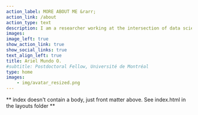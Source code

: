 ```yaml
---
action_label: MORE ABOUT ME &rarr;
action_link: /about
action_type: text
description: I am a researcher working at the intersection of data science, biomedical research, public health, and statistics. Open science and research reproducibility are core principles of my work, and to this end I am an avid R user and advocate. I can also spend too much time trying to choose a color palette for a {ggplot2} plot.
images:
image_left: true
show_action_link: true
show_social_links: true
text_align_left: true
title: Ariel Mundo O.
#subtitle: Postdoctoral Fellow, Université de Montréal
type: home
images: 
    - img/avatar_resized.png
---
```


** index doesn't contain a body, just front matter above.
See index.html in the layouts folder **



